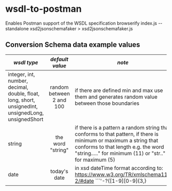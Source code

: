 # wsdl-to-postman

Enables Postman support of the WSDL specification
browserify index.js --standalone xsd2jsonschemafaker > xsd2jsonschemafaker.js

## Conversion Schema data example values

| _wsdl type_                                                                                         |     _default value_      | _note_                                                                                                                                                                                                                      |
| --------------------------------------------------------------------------------------------------- | :----------------------: | --------------------------------------------------------------------------------------------------------------------------------------------------------------------------------------------------------------------------- |
| integer, int, number, decimal, double, float, long, short, unsignedInt, unsignedLong, unsignedShort | random between 2 and 100 | if there are defined min and max use them and generates random value between those boundaries                                                                                                                               |
| string                                                                                              |    the word "string"     | if there is a pattern a random string that conforms to that pattern, if there is minimum or maximum a string that conforms to that length e.g. the word "string....." for minimum (11) or "str.." for maximum (5)           |
| date                                                                                                |       today's date       | in xsd dateTime format according to: https://www.w3.org/TR/xmlschema11-2/#date  ```'-?([1-9][0-9]{3,}| 0[0-9]{3})-(0[1-9] | 1[0-2])-(0[1-9] | [12][0-9] | 3[01])(Z | (\\+ | -)((0[0-9] | 1[0-3]):[0-5][0-9] | 14:00))?';``` |
